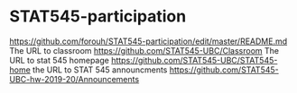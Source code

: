 # STAT545-participation
https://github.com/forouh/STAT545-participation/edit/master/README.md
The URL to classroom 
https://github.com/STAT545-UBC/Classroom
The URL to stat 545 homepage 
https://github.com/STAT545-UBC/STAT545-home
the URL to STAT 545 announcments 
https://github.com/STAT545-UBC-hw-2019-20/Announcements

